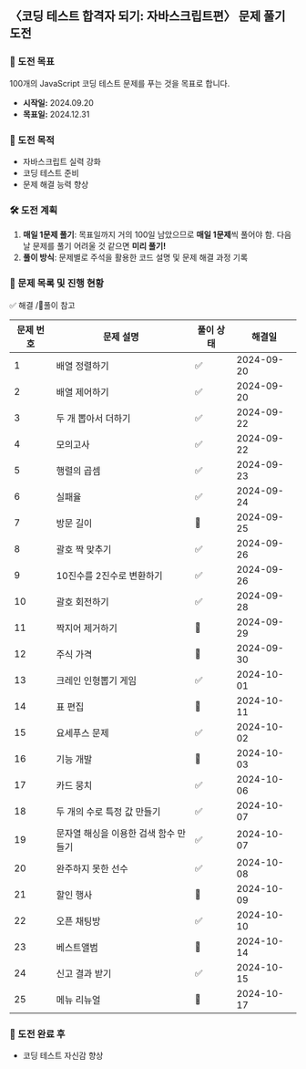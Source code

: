 ## 〈코딩 테스트 합격자 되기: 자바스크립트편〉 문제 풀기 도전

### 💪 도전 목표

100개의 JavaScript 코딩 테스트 문제를 푸는 것을 목표로 합니다.

- **시작일:** 2024.09.20
- **목표일:** 2024.12.31

### 📜 도전 목적

- 자바스크립트 실력 강화
- 코딩 테스트 준비
- 문제 해결 능력 향상

### 🛠 도전 계획

1. **매일 1문제 풀기**: 목표일까지 거의 100일 남았으므로 **매일 1문제**씩 풀어야 함. 다음날 문제를 풀기 어려울 것 같으면 **미리 풀기!**
2. **풀이 방식**: 문제별로 주석을 활용한 코드 설명 및 문제 해결 과정 기록

### 📂 문제 목록 및 진행 현황

✅ 해결 /🔺풀이 참고

| 문제 번호 | 문제 설명                             | 풀이 상태 | 해결일     |
| --------- | ------------------------------------- | --------- | ---------- |
| 1         | 배열 정렬하기                         | ✅        | 2024-09-20 |
| 2         | 배열 제어하기                         | ✅        | 2024-09-20 |
| 3         | 두 개 뽑아서 더하기                   | ✅        | 2024-09-22 |
| 4         | 모의고사                              | ✅        | 2024-09-22 |
| 5         | 행렬의 곱셈                           | ✅        | 2024-09-23 |
| 6         | 실패율                                | ✅        | 2024-09-24 |
| 7         | 방문 길이                             | 🔺        | 2024-09-25 |
| 8         | 괄호 짝 맞추기                        | ✅        | 2024-09-26 |
| 9         | 10진수를 2진수로 변환하기             | ✅        | 2024-09-26 |
| 10        | 괄호 회전하기                         | ✅        | 2024-09-28 |
| 11        | 짝지어 제거하기                       | 🔺        | 2024-09-29 |
| 12        | 주식 가격                             | 🔺        | 2024-09-30 |
| 13        | 크레인 인형뽑기 게임                  | ✅        | 2024-10-01 |
| 14        | 표 편집                               | 🔺        | 2024-10-11 |
| 15        | 요세푸스 문제                         | ✅        | 2024-10-02 |
| 16        | 기능 개발                             | 🔺        | 2024-10-03 |
| 17        | 카드 뭉치                             | ✅        | 2024-10-06 |
| 18        | 두 개의 수로 특정 값 만들기           | ✅        | 2024-10-07 |
| 19        | 문자열 해싱을 이용한 검색 함수 만들기 | ✅        | 2024-10-07 |
| 20        | 완주하지 못한 선수                    | ✅        | 2024-10-08 |
| 21        | 할인 행사                             | 🔺        | 2024-10-09 |
| 22        | 오픈 채팅방                           | ✅        | 2024-10-10 |
| 23        | 베스트앨범                            | 🔺        | 2024-10-14 |
| 24        | 신고 결과 받기                        | ✅        | 2024-10-15 |
| 25        | 메뉴 리뉴얼                           | 🔺        | 2024-10-17 |

<!-- 문제14 표편집-->

### 🙌 도전 완료 후

- 코딩 테스트 자신감 향상
